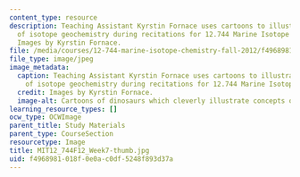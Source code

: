 ```yaml
---
content_type: resource
description: Teaching Assistant Kyrstin Fornace uses cartoons to illustrate concepts
  of isotope geochemistry during recitations for 12.744 Marine Isotope Chemistry.
  Images by Kyrstin Fornace.
file: /media/courses/12-744-marine-isotope-chemistry-fall-2012/f4968981018f0e0ac0df5248f893d37a_MIT12_744F12_Week7-thumb.jpg
file_type: image/jpeg
image_metadata:
  caption: Teaching Assistant Kyrstin Fornace uses cartoons to illustrate concepts
    of isotope geochemistry during recitations for 12.744 Marine Isotope Chemistry.
  credit: Images by Kyrstin Fornace.
  image-alt: Cartoons of dinosaurs which cleverly illustrate concepts of isotope geochemistry.
learning_resource_types: []
ocw_type: OCWImage
parent_title: Study Materials
parent_type: CourseSection
resourcetype: Image
title: MIT12_744F12_Week7-thumb.jpg
uid: f4968981-018f-0e0a-c0df-5248f893d37a
---
```

